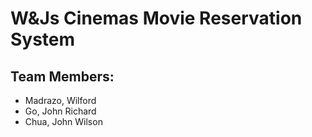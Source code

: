 # W&Js Cinemas Movie Reservation System
## Team Members: 
* Madrazo, Wilford
* Go, John Richard
* Chua, John Wilson